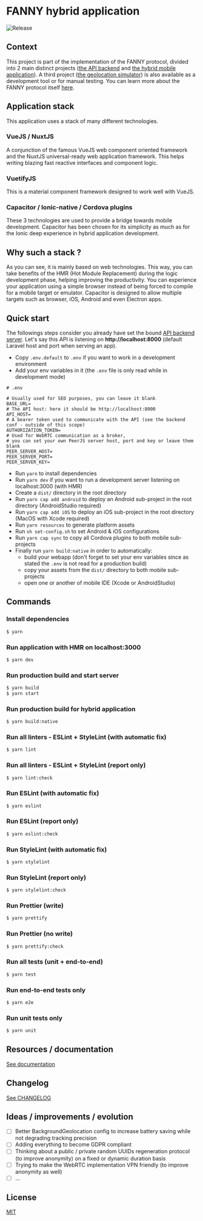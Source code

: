 # FANNY hybrid application

![Release](https://img.shields.io/badge/Release-0.1.2-blue.svg)

## Context

This project is part of the implementation of the FANNY protocol, divided into 2 main distinct projects
([the API backend](https://github.com/FANNY-20/FANNY-backend) and
[the hybrid mobile application](https://github.com/FANNY-20/FANNY-hybrid-app)).
A third project ([the geolocation simulator](https://github.com/FANNY-20/FANNY-geolocation-simulator))
is also available as a development tool or for manual testing.
You can learn more about the FANNY protocol itself [here](https://github.com/FANNY-20/The_FANNY_protocol_V0.1).

## Application stack

This application uses a stack of many different technologies.

### VueJS / NuxtJS

A conjunction of the famous VueJS web component oriented framework and the NuxtJS universal-ready web application framework.
This helps writing blazing fast reactive interfaces and component logic.

### VuetifyJS

This is a material component framework designed to work well with VueJS.

### Capacitor / Ionic-native / Cordova plugins

These 3 technologies are used to provide a bridge towards mobile development. Capacitor has been chosen for its simplicity
as much as for the Ionic deep experience in hybrid application development.

## Why such a stack ?

As you can see, it is mainly based on web technologies. This way, you can take benefits of the HMR
(Hot Module Replacement) during the logic development phase, helping improving the productivity.
You can experience your application using a simple browser instead of being forced to compile for a mobile target or emulator.
Capacitor is designed to allow multiple targets such as browser, iOS, Android and even Electron apps.

## Quick start

The followings steps consider you already have set the bound [API backend server](https://github.com/FANNY-20/FANNY-backend).
Let's say this API is listening on **http://localhost:8000** (default Laravel host and port when serving an app).

- Copy `.env.default` to `.env` if you want to work in a development environment
- Add your env variables in it (the `.env` file is only read while in development mode)

```
# .env

# Usually used for SEO purposes, you can leave it blank
BASE_URL=
# The API host: here it should be http://localhost:8000
API_HOST=
# A bearer token used to communicate with the API (see the backend conf - outside of this scope)
AUTHORIZATION_TOKEN=
# Used for WebRTC communication as a broker,
# you can set your own PeerJS server host, port and key or leave them blank
PEER_SERVER_HOST=
PEER_SERVER_PORT=
PEER_SERVER_KEY=
```

- Run `yarn` to install dependencies
- Run `yarn dev` if you want to run a development server listening on localhost:3000 (with HMR)
- Create a `dist/` directory in the root directory
- Run `yarn cap add android` to deploy an Android sub-project in the root directory (AndroidStudio required)
- Run `yarn cap add iOS` to deploy an iOS sub-project in the root directory (MacOS with Xcode required)
- Run `yarn resources` to generate platform assets
- Run `sh set-config.sh` to set Android & iOS configurations
- Run `yarn cap sync` to copy all Cordova plugins to both mobile sub-projects
- Finally run `yarn build:native` in order to automatically:
  - build your webapp (don't forget to set your env variables since as stated the `.env` is not read for a production build)
  - copy your assets from the `dist/` directory to both mobile sub-projects
  - open one or another of mobile IDE (Xcode or AndroidStudio)

## Commands

### Install dependencies

```bash
$ yarn
```

### Run application with HMR on localhost:3000

```bash
$ yarn dev
```

### Run production build and start server

```bash
$ yarn build
$ yarn start
```

### Run production build for hybrid application

```bash
$ yarn build:native
```

### Run all linters - ESLint + StyleLint (with automatic fix)

```bash
$ yarn lint
```

### Run all linters - ESLint + StyleLint (report only)

```bash
$ yarn lint:check
```

### Run ESLint (with automatic fix)

```bash
$ yarn eslint
```

### Run ESLint (report only)

```bash
$ yarn eslint:check
```

### Run StyleLint (with automatic fix)

```bash
$ yarn stylelint
```

### Run StyleLint (report only)

```bash
$ yarn stylelint:check
```

### Run Prettier (write)

```bash
$ yarn prettify
```

### Run Prettier (no write)

```bash
$ yarn prettify:check
```

### Run all tests (unit + end-to-end)

```bash
$ yarn test
```

### Run end-to-end tests only

```bash
$ yarn e2e
```

### Run unit tests only

```bash
$ yarn unit
```

## Resources / documentation

[See documentation](./DOCS.md)

## Changelog

[See CHANGELOG](./CHANGELOG.md)

## Ideas / improvements / evolution

- [ ] Better BackgroundGeolocation config to increase battery saving while not degrading tracking precision
- [ ] Adding everything to become GDPR compliant
- [ ] Thinking about a public / private random UUIDs regeneration protocol (to improve anonymity) on a fixed or dynamic duration basis
- [ ] Trying to make the WebRTC implementation VPN friendly (to improve anonymity as well)
- [ ] ...

## License

[MIT](./LICENSE)
